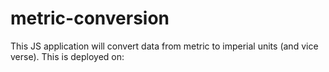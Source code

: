 # metric-conversion
This JS application will convert data from metric to imperial units (and vice verse). This is deployed on: 
